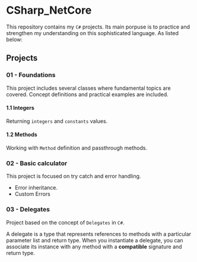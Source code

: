 # CSharp_NetCore

This repository contains my `C#` projects. Its main porpuse is to practice and strengthen my understanding on this sophisticated language.
As listed below:

## Projects

### 01 - Foundations

This project includes several classes where fundamental topics are covered. Concept definitions and practical examples are included.

#### 1.1 Integers

Returning `integers` and `constants` values.

#### 1.2 Methods

Working with `Method` definition and passthrough methods.

### 02 - Basic calculator

This project is focused on try catch and error handling.
- Error inheritance.
- Custom Errors

### 03 - Delegates

Project based on the concept of `Delegates` in `C#`.

A delegate is a type that represents references to methods with a particular parameter list and return type.
When you instantiate a delegate, you can associate its instance with any method with a **compatible** signature and return type.
